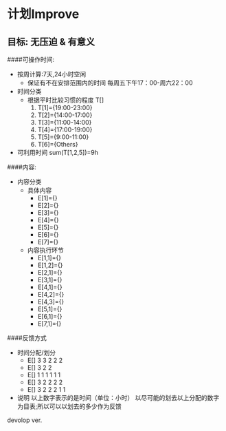 计划Improve
=
目标: 无压迫 & 有意义
-
####可操作时间:  
* 按周计算:7天,24小时空闲  
  * 保证有不在安排范围内的时间
    每周五下午17：00-周六22：00
* 时间分类
  * 根据平时比较习惯的程度 T[]
    1. T[1]={19:00-23:00}
    2. T[2]={14:00-17:00}
    3. T[3]={11:00-14:00}
    4. T[4]={17:00-19:00}
    5. T[5]={9:00-11:00}
    6. T[6]={Others}
* 可利用时间
  sum(T[1,2,5])=9h

####内容:
* 内容分类
  * 具体内容
    * E[1]={}
    * E[2]={}
    * E[3]={}
    * E[4]={}
    * E[5]={}
    * E[6]={}
    * E[7]={}
  * 内容执行环节
    * E[1,1]={}
    * E[1,2]={}
    * E[2,1]={}
    * E[3,1]={}
    * E[4,1]={}
    * E[4,2]={}
    * E[4,3]={}
    * E[5,1]={}
    * E[6,1]={}
	* E[7,1]={}

####反馈方式
* 时间分配/划分
    * E[] 3 3 2 2 2 
    * E[] 3 2 2
    * E[] 1 1 1 1 1 1
    * E[] 3 2 2 2 2
	* E[] 3 2 2 2 1 1
* 说明
	以上数字表示的是时间（单位：小时）
    以尽可能的划去以上分配的数字为目表;所以可以以划去的多少作为反馈
	
devolop ver.
